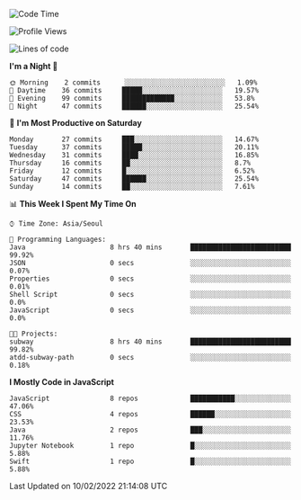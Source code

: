 <!--START_SECTION:waka-->
![Code Time](http://img.shields.io/badge/Code%20Time-806%20hrs-blue)

![Profile Views](http://img.shields.io/badge/Profile%20Views-0-blue)

![Lines of code](https://img.shields.io/badge/From%20Hello%20World%20I%27ve%20Written-54%20Thousand%20lines%20of%20code-blue)

**I'm a Night 🦉** 

```text
🌞 Morning    2 commits      ░░░░░░░░░░░░░░░░░░░░░░░░░   1.09% 
🌆 Daytime    36 commits     █████░░░░░░░░░░░░░░░░░░░░   19.57% 
🌃 Evening    99 commits     █████████████░░░░░░░░░░░░   53.8% 
🌙 Night      47 commits     ██████░░░░░░░░░░░░░░░░░░░   25.54%

```
📅 **I'm Most Productive on Saturday** 

```text
Monday       27 commits     ███░░░░░░░░░░░░░░░░░░░░░░   14.67% 
Tuesday      37 commits     █████░░░░░░░░░░░░░░░░░░░░   20.11% 
Wednesday    31 commits     ████░░░░░░░░░░░░░░░░░░░░░   16.85% 
Thursday     16 commits     ██░░░░░░░░░░░░░░░░░░░░░░░   8.7% 
Friday       12 commits     █░░░░░░░░░░░░░░░░░░░░░░░░   6.52% 
Saturday     47 commits     ██████░░░░░░░░░░░░░░░░░░░   25.54% 
Sunday       14 commits     ██░░░░░░░░░░░░░░░░░░░░░░░   7.61%

```


📊 **This Week I Spent My Time On** 

```text
⌚︎ Time Zone: Asia/Seoul

💬 Programming Languages: 
Java                     8 hrs 40 mins       █████████████████████████   99.92% 
JSON                     0 secs              ░░░░░░░░░░░░░░░░░░░░░░░░░   0.07% 
Properties               0 secs              ░░░░░░░░░░░░░░░░░░░░░░░░░   0.01% 
Shell Script             0 secs              ░░░░░░░░░░░░░░░░░░░░░░░░░   0.0% 
JavaScript               0 secs              ░░░░░░░░░░░░░░░░░░░░░░░░░   0.0%

🐱‍💻 Projects: 
subway                   8 hrs 40 mins       █████████████████████████   99.82% 
atdd-subway-path         0 secs              ░░░░░░░░░░░░░░░░░░░░░░░░░   0.18%

```

**I Mostly Code in JavaScript** 

```text
JavaScript               8 repos             ███████████░░░░░░░░░░░░░░   47.06% 
CSS                      4 repos             ██████░░░░░░░░░░░░░░░░░░░   23.53% 
Java                     2 repos             ███░░░░░░░░░░░░░░░░░░░░░░   11.76% 
Jupyter Notebook         1 repo              █░░░░░░░░░░░░░░░░░░░░░░░░   5.88% 
Swift                    1 repo              █░░░░░░░░░░░░░░░░░░░░░░░░   5.88%

```



 Last Updated on 10/02/2022 21:14:08 UTC
<!--END_SECTION:waka-->
